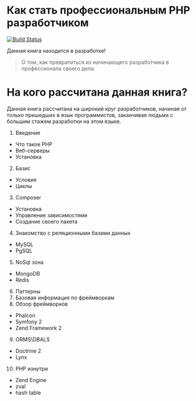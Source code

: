 Как стать профессиональным PHP разработчиком
============================================
[![Build Status](https://travis-ci.org/ovr/how-to-become-profesional-php-coder-ru.svg)](https://travis-ci.org/ovr/how-to-become-profesional-php-coder-ru)

Данная книга находится в разработке!

> О том, как превратиться из начинающего разработчика в профессионала своего дела.

# На кого рассчитана данная книга?

Данная книга рассчитана на широкий круг разработчиков, начиная от только пришедших в язык программистов, заканчивая людьми с большим стажем разработки на этом языке. 

1. Введение
  - Что такое PHP
  - Веб-серверы
  - Установка
2. Базис
  - Условия
  - Циклы
3. Composer
  - Установка
  - Управление зависимостями
  - Создание своего пакета
4. Знакомство с реляционными базами данных
  - MySQL
  - PgSQL
5. NoSql зона
  - MongoDB
  - Redis
6. Паттерны
7. Базовая информация по фреймворкам
8. Обзор фреймворков
  - Phalcon
  - Symfony 2
  - Zend Framework 2
9. ORMS\DBALS
  - Doctrine 2
  - Lynx
10. PHP изнутри
  - Zend Engine
  - zval
  - hash table

